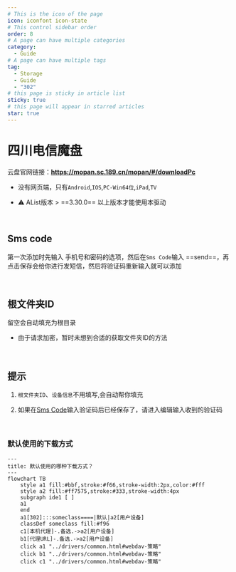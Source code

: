 ```yaml
---
# This is the icon of the page
icon: iconfont icon-state
# This control sidebar order
order: 8
# A page can have multiple categories
category:
  - Guide
# A page can have multiple tags
tag:
  - Storage
  - Guide
  - "302"
# this page is sticky in article list
sticky: true
# this page will appear in starred articles
star: true
---
```


# 四川电信魔盘

云盘官网链接：**https://mopan.sc.189.cn/mopan/#/downloadPc**

- 没有网页端，只有`Android`,`IOS`,`PC-Win64位`,`iPad`,`TV`

- :warning: AList版本 > ==3.30.0== 以上版本才能使用本驱动

<br/>



## **Sms code**

第一次添加时先输入 手机号和密码的选项，然后在`Sms Code`输入 ==send==，再点击保存会给你进行发短信，然后将验证码重新输入就可以添加

<br/>



## **根文件夹ID**

留空会自动填充为根目录

- 由于请求加密，暂时未想到合适的获取文件夹ID的方法

<br/>



## **提示**

1. `根文件夹ID`、`设备信息`不用填写,会自动帮你填充



2. 如果在[Sms Code](#sms-code)输入验证码后已经保存了，请进入编辑输入收到的验证码

<br/>





### **默认使用的下载方式**

```mermaid
---
title: 默认使用的哪种下载方式？
---
flowchart TB
    style a1 fill:#bbf,stroke:#f66,stroke-width:2px,color:#fff
    style a2 fill:#ff7575,stroke:#333,stroke-width:4px
    subgraph ide1 [ ]
    a1
    end
    a1[302]:::someclass====|默认|a2[用户设备]
    classDef someclass fill:#f96
    c1[本机代理]-.备选.->a2[用户设备]
    b1[代理URL]-.备选.->a2[用户设备]
    click a1 "../drivers/common.html#webdav-策略"
    click b1 "../drivers/common.html#webdav-策略"
    click c1 "../drivers/common.html#webdav-策略"
```
